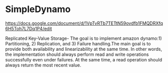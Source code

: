 # SimpleDynamo
https://docs.google.com/document/d/1VpTvRTb7TETtN59ovdfb1FMQDRXfq6H5Toh7L7Dq1P4/edit

Replicated Key-Value Storage- The goal is to implement amazon dynamo:1) Partitioning, 2) Replication, and 3) Failure handling.The main goal is to provide both availability and linearizability at the same time. In other words, the implementation should always perform read and write operations successfully even under failures. At the same time, a read operation should always return the most recent value.
